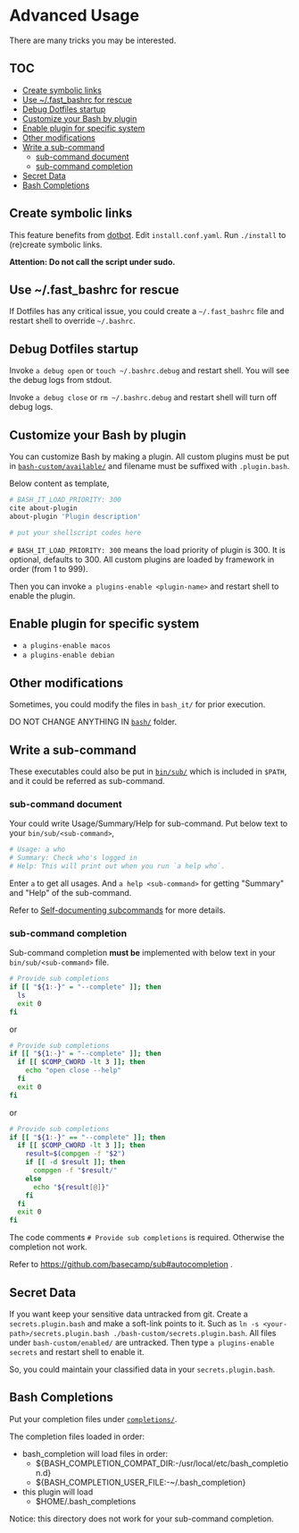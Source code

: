 # Advanced Usage

There are many tricks you may be interested.

## TOC

<!-- MarkdownTOC GFM -->

- [Create symbolic links](#create-symbolic-links)
- [Use ~/.fast_bashrc for rescue](#use-fast_bashrc-for-rescue)
- [Debug Dotfiles startup](#debug-dotfiles-startup)
- [Customize your Bash by plugin](#customize-your-bash-by-plugin)
- [Enable plugin for specific system](#enable-plugin-for-specific-system)
- [Other modifications](#other-modifications)
- [Write a sub-command](#write-a-sub-command)
    - [sub-command document](#sub-command-document)
    - [sub-command completion](#sub-command-completion)
- [Secret Data](#secret-data)
- [Bash Completions](#bash-completions)

<!-- /MarkdownTOC -->

## Create symbolic links

This feature benefits from [dotbot][].
Edit `install.conf.yaml`.
Run `./install` to (re)create symbolic links.

**Attention: Do not call the script under sudo.**

## Use ~/.fast_bashrc for rescue

If Dotfiles has any critical issue, you could create a `~/.fast_bashrc` file and restart shell to override `~/.bashrc`.

## Debug Dotfiles startup

Invoke `a debug open` or `touch ~/.bashrc.debug` and restart shell. You will see the debug logs from stdout.

Invoke `a debug close` or `rm ~/.bashrc.debug` and restart shell will turn off debug logs.

## Customize your Bash by plugin

You can customize Bash by making a plugin.
All custom plugins must be put in [`bash-custom/available/`](../bash-custom/available) and filename must be suffixed with `.plugin.bash`.

Below content as template,

```sh
# BASH_IT_LOAD_PRIORITY: 300
cite about-plugin
about-plugin 'Plugin description'

# put your shellscript codes here
```

`# BASH_IT_LOAD_PRIORITY: 300` means the load priority of plugin is 300. It is optional, defaults to 300.
All custom plugins are loaded by framework in order (from 1 to 999).

Then you can invoke `a plugins-enable <plugin-name>` and restart shell to enable the plugin.

## Enable plugin for specific system

- `a plugins-enable macos`
- `a plugins-enable debian`

## Other modifications

Sometimes, you could modify the files in `bash_it/` for prior execution.

DO NOT CHANGE ANYTHING IN [`bash/`](../bash/) folder.

## Write a sub-command

These executables could also be put in [`bin/sub/`]('../bin/sub/') which is included in `$PATH`,
and it could be referred as sub-command.

### sub-command document

Your could write Usage/Summary/Help for sub-command.
Put below text to your `bin/sub/<sub-command>`,

```sh
# Usage: a who
# Summary: Check who's logged in
# Help: This will print out when you run `a help who`.
```

Enter `a` to get all usages.
And `a help <sub-command>` for getting "Summary" and "Help" of the sub-command.

Refer to [Self-documenting subcommands](https://github.com/basecamp/sub#self-documenting-subcommands) for more details.

### sub-command completion

Sub-command completion **must be** implemented with below text in your `bin/sub/<sub-command>` file.

```sh
# Provide sub completions
if [[ "${1:-}" = "--complete" ]]; then
  ls
  exit 0
fi
```

or

```sh
# Provide sub completions
if [[ "${1:-}" = "--complete" ]]; then
  if [[ $COMP_CWORD -lt 3 ]]; then
    echo "open close --help"
  fi
  exit 0
fi
```

or

```sh
# Provide sub completions
if [[ "${1:-}" == "--complete" ]]; then
  if [[ $COMP_CWORD -lt 3 ]]; then
    result=$(compgen -f "$2")
    if [[ -d $result ]]; then
      compgen -f "$result/"
    else
      echo "${result[@]}"
    fi
  fi
  exit 0
fi
```

The code comments `# Provide sub completions` is required. Otherwise the completion not work.

Refer to https://github.com/basecamp/sub#autocompletion .

## Secret Data

If you want keep your sensitive data untracked from git.
Create a `secrets.plugin.bash` and make a soft-link points to it. Such as `ln -s <your-path>/secrets.plugin.bash ./bash-custom/secrets.plugin.bash`.
All files under `bash-custom/enabled/` are untracked.
Then type `a plugins-enable secrets` and restart shell to enable it.

So, you could maintain your classified data in your `secrets.plugin.bash`.

## Bash Completions

Put your completion files under [`completions/`](../completions).

The completion files loaded in order:

- bash_completion will load files in order:
  - ${BASH_COMPLETION_COMPAT_DIR:-/usr/local/etc/bash_completion.d}
  - ${BASH_COMPLETION_USER_FILE:-~/.bash_completion}
- this plugin will load
  - $HOME/.bash_completions

Notice: this directory does not work for your sub-command completion.

<!-- links -->

[dotbot]: https://github.com/anishathalye/dotbot/
